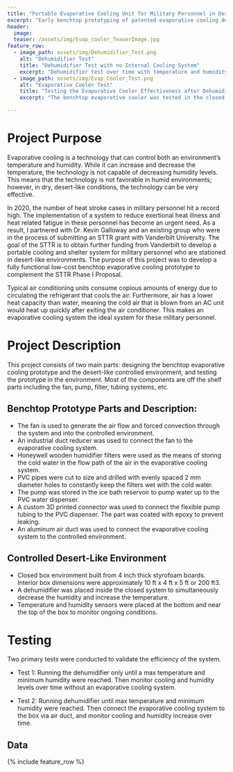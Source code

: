```yaml
---
title: "Portable Evaporative Cooling Unit for Military Personnel in Desert-like Environments"
excerpt: "Early benchtop prototyping of patented evaporative cooling design to determine feasibility, gather data, and find design constraints."
header:
  image: 
  teaser: /assets/img/Evap_cooler_TeaserImage.jpg
feature_row:
  - image_path: assets/img/Dehumidifier_Test.png
    alt: "Dehumidifier Test"
    title: "Dehumidifier Test with no Internal Cooling System"
    excerpt: "Dehumidifier test over time with temperature and humidity monitored. Cooling process takes approximately 350 minutes when box is sitting in AC controlled room set to 70 degrees fahrenheit."
  - image_path: assets/img/Evap_Cooler_Test.png
    alt: "Evaporative Cooler Test"
    title: "Testing the Evaporative Cooler Effectiveness after Dehumidifier Treatment."
    excerpt: "The benchtop evaporative cooler was tested in the closed environment after the dehumidifier had maximized temperature and minimized humidity in the system."

---
```


# Project Purpose

Evaporative cooling is a technology that can control both an environment’s temperature and humidity. While it can increase and decrease the temperature, the technology is not capable of decreasing humidity levels. This means that the technology is not favorable in humid environments; however, in dry, desert-like conditions, the technology can be very effective.

In 2020, the number of heat stroke cases in military personnel hit a record high. The implementation of a system to reduce exertional heat illness and heat related fatigue in these personnel has become an urgent need. As a result, I partnered with Dr. Kevin Galloway and an existing group who were in the process of submitting an STTR grant with Vanderbilt University. The goal of the STTR is to obtain further funding from Vanderbilt to develop a portable cooling and shelter system for military personnel who are stationed in desert-like environments. The purpose of this project was to develop a fully functional low-cost benchtop evaporative cooling prototype to complement the STTR Phase I Proposal.

Typical air conditioning units consume copious amounts of energy due to circulating the refrigerant that cools the air. Furthermore, air has a lower heat capacity than water, meaning the cold air that is blown from an AC unit would heat up quickly after exiting the air conditioner. This makes an evaporative cooling system the ideal system for these military personnel.

# Project Description

This project consists of two main parts: designing the benchtop evaporative cooling prototype and the desert-like controlled environment, and testing the prototype in the environment. Most of the components are off the shelf parts including the fan, pump, filter, tubing systems, etc.

## Benchtop Prototype Parts and Description:
- The fan is used to generate the air flow and forced convection through the system and into the controlled environment.
- An industrial duct reducer was used to connect the fan to the evaporative cooling system.
- Honeywell wooden humidifier filters were used as the means of storing the cold water in the flow path of the air in the evaporative cooling system.
- PVC pipes were cut to size and drilled with evenly spaced 2 mm diameter holes to constantly keep the filters wet with the cold water.
- The pump was stored in the ice bath reservoir to pump water up to the PVC water dispenser.
- A custom 3D printed connector was used to connect the flexible pump tubing to the PVC dispenser. The part was coated with epoxy to prevent leaking.
- An aluminum air duct was used to connect the evaporative cooling system to the controlled environment.

## Controlled Desert-Like Environment

- Closed box environment built from 4 inch thick styrofoam boards. Interior box dimensions were approximately 10 ft x 4 ft x 5 ft or 200 ft3. 
- A dehumidifier was placed inside the closed system to simultaneously decrease the humidity and increase the temperature.
- Temperature and humidity sensors were placed at the bottom and near the top of the box to monitor ongoing conditions.

# Testing

Two primary tests were conducted to validate the efficiency of the system. 

- Test 1: Running the dehumidifier only until a max temperature and minimum humidity were reached. Then monitor cooling and humidity levels over time without an evaporative cooling system. 

- Test 2: Running dehumidifier until max temperature and minimum humidity were reached. Then connect the evaporative cooling system to the box via air duct, and monitor cooling and humidity increase over time. 

## Data

{% include feature_row %}
